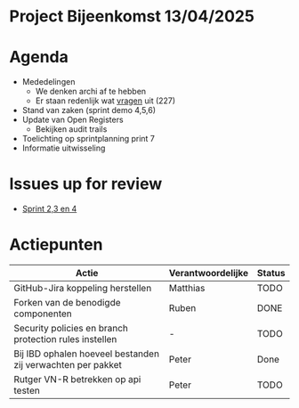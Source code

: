 # Project Bijeenkomst 13/04/2025

# Agenda
- Mededelingen
    - We denken archi af te hebben
    - Er staan redenlijk wat [vragen](https://github.com/VNG-Realisatie/Softwarecatalogus/issues?q=state%3Aopen%20label%3A%22question%22) uit (227)
- Stand van zaken (sprint demo 4,5,6)
- Update van Open Registers
    - Bekijken audit trails
- Toelichting op sprintplanning print 7
- Informatie uitwisseling

# Issues up for review
- [Sprint 2,3 en 4](https://github.com/orgs/VNG-Realisatie/projects/17/views/3?filterQuery=status%3AReview+assignee%3Amarkbacker%2CMakkmetp) 

# Actiepunten

| Actie | Verantwoordelijke | Status |
|-------|------------------|---------|
| GitHub-Jira koppeling herstellen | Matthias | TODO |
| Forken van de benodigde componenten | Ruben | DONE |
| Security policies en branch protection rules instellen | - | TODO |
| Bij IBD ophalen hoeveel bestanden zij verwachten per pakket| Peter | Done | -> 4 en dans eens in de drie jaar
| Rutger VN-R betrekken op api testen | Peter | TODO |

